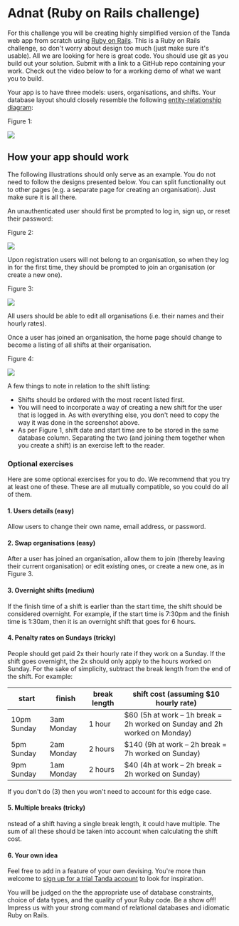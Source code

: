 # Adnat (Ruby on Rails challenge)

For this challenge you will be creating highly simplified version of the Tanda web app from scratch using [Ruby on Rails](https://rubyonrails.org/). This is a Ruby on Rails challenge, so don't worry about design too much (just make sure it's usable). All we are looking for here is great code. You should use git as you build out your solution. Submit with a link to a GitHub repo containing your work. Check out the video below to for a working demo of what we want you to build.

Your app is to have three models: users, organisations, and shifts. Your database layout should closely resemble the following [entity-relationship diagram](https://en.wikipedia.org/wiki/Entity%E2%80%93relationship_model#Crow's_foot_notation):

Figure 1:

![](https://i.imgur.com/w1YzNY6.png)

## How your app should work

The following illustrations should only serve as an example. You do not need to follow the designs presented below. You can split functionality out to other pages (e.g. a separate page for creating an organisation). Just make sure it is all there.

An unauthenticated user should first be prompted to log in, sign up, or reset their password:

Figure 2:

![](https://i.imgur.com/03QlRMb.png)

Upon registration users will not belong to an organisation, so when they log in for the first time, they should be prompted to join an organisation (or create a new one).

Figure 3:

![](https://i.imgur.com/crhWnbK.png)

All users should be able to edit all organisations (i.e. their names and their hourly rates).

Once a user has joined an organisation, the home page should change to become a listing of all shifts at their organisation.

Figure 4:

![](https://i.imgur.com/bSU1kzA.png)

A few things to note in relation to the shift listing:
* Shifts should be ordered with the most recent listed first.
* You will need to incorporate a way of creating a new shift for the user that is logged in. As with everything else, you don't need to copy the way it was done in the screenshot above.
* As per Figure 1, shift date and start time are to be stored in the same database column. Separating the two (and joining them together when you create a shift) is an exercise left to the reader.

### Optional exercises
Here are some optional exercises for you to do. We recommend that you try at least one of these. These are all mutually compatible, so you could do all of them.

#### 1. Users details (easy)
Allow users to change their own name, email address, or password.

#### 2. Swap organisations (easy)
After a user has joined an organisation, allow them to join (thereby leaving their current organisation) or edit existing ones, or create a new one, as in Figure 3.

#### 3. Overnight shifts (medium)
If the finish time of a shift is earlier than the start time, the shift should be considered overnight. For example, if the start time is 7:30pm and the finish time is 1:30am, then it is an overnight shift that goes for 6 hours.

#### 4. Penalty rates on Sundays (tricky)
People should get paid 2x their hourly rate if they work on a Sunday. If the shift goes overnight, the 2x should only apply to the hours worked on Sunday. For the sake of simplicity, subtract the break length from the end of the shift. For example:

| start | finish | break length | shift cost (assuming $10 hourly rate) |
| - | - | - | - |
| 10pm Sunday | 3am Monday | 1 hour | $60 (5h at work – 1h break = 2h worked on Sunday and 2h worked on Monday) |
| 5pm Sunday | 2am Monday | 2 hours | $140 (9h at work – 2h break = 7h worked on Sunday) |
| 9pm Sunday | 1am Monday | 2 hours | $40 (4h at work – 2h break = 2h worked on Sunday) |

If you don't do (3) then you won't need to account for this edge case.

#### 5. Multiple breaks (tricky)
nstead of a shift having a single break length, it could have multiple. The sum of all these should be taken into account when calculating the shift cost.

#### 6. Your own idea
Feel free to add in a feature of your own devising. You're more than welcome to [sign up for a trial Tanda account](https://www.tanda.co/) to look for inspiration.

You will be judged on the the appropriate use of database constraints, choice of data types, and the quality of your Ruby code. Be a show off! Impress us with your strong command of relational databases and idiomatic Ruby on Rails.
